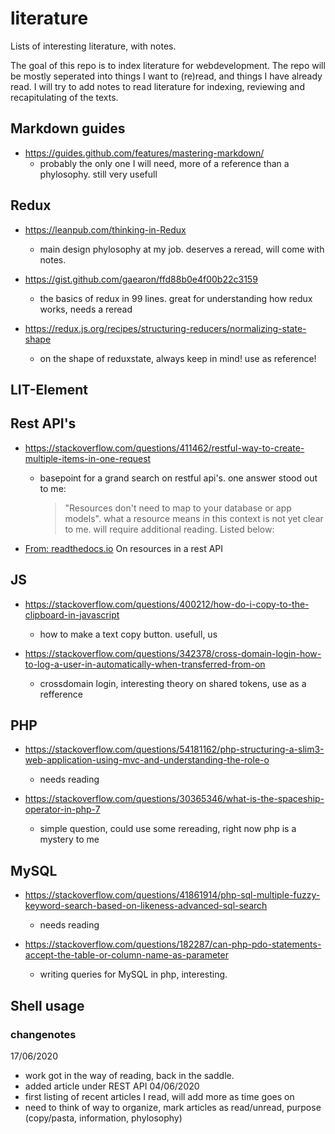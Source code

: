 # literature
Lists of interesting literature, with notes.


The goal of this repo is to index literature for webdevelopment.
The repo will be mostly seperated into things I want to (re)read, and things I have already read.
I will try to add notes to read literature for indexing, reviewing and recapitulating of the texts. 



## Markdown guides
* https://guides.github.com/features/mastering-markdown/ 
  - probably the only one I will need, more of a reference than a phylosophy. still very usefull
 
 
 
## Redux 
* https://leanpub.com/thinking-in-Redux 
  - main design phylosophy at my job. deserves a reread, will come with notes.
  
* https://gist.github.com/gaearon/ffd88b0e4f00b22c3159
  - the basics of redux in 99 lines. great for understanding how redux works, needs a reread
  
* https://redux.js.org/recipes/structuring-reducers/normalizing-state-shape
  - on the shape of reduxstate, always keep in mind! use as reference!
  
  
## LIT-Element

## Rest API's
* https://stackoverflow.com/questions/411462/restful-way-to-create-multiple-items-in-one-request
  - basepoint for a grand search on restful api's. one answer stood out to me:
    > "Resources don't need to map to your database or app models". what a resource means in this context is not yet clear to me. will require additional reading. Listed below:
    
* [From: readthedocs.io](https://restful-api-design.readthedocs.io/en/latest/resources.html#:~:text=The%20fundamental%20concept%20in%20any,methods%20that%20operate%20on%20it.&text=Each%20collection%20is%20homogeneous%20so,type%20of%20resource%2C%20and%20unordered.) On resources in a rest API

## JS
* https://stackoverflow.com/questions/400212/how-do-i-copy-to-the-clipboard-in-javascript
  - how to make a text copy button. usefull, us
 
* https://stackoverflow.com/questions/342378/cross-domain-login-how-to-log-a-user-in-automatically-when-transferred-from-on
  - crossdomain login, interesting theory on shared tokens, use as a refference
  

## PHP
* https://stackoverflow.com/questions/54181162/php-structuring-a-slim3-web-application-using-mvc-and-understanding-the-role-o
  - needs reading
  
* https://stackoverflow.com/questions/30365346/what-is-the-spaceship-operator-in-php-7
  - simple question, could use some rereading, right now php is a mystery to me
  
 
## MySQL
* https://stackoverflow.com/questions/41861914/php-sql-multiple-fuzzy-keyword-search-based-on-likeness-advanced-sql-search
  - needs reading

* https://stackoverflow.com/questions/182287/can-php-pdo-statements-accept-the-table-or-column-name-as-parameter
  - writing queries for MySQL in php, interesting. 
  
## Shell usage
  
  
  
 ### changenotes
 
 17/06/2020
 * work got in the way of reading, back in the saddle. 
 * added article under REST API 
 04/06/2020
 * first listing  of recent articles I read, will add more as time goes on
 * need to think of way to organize, mark articles as read/unread, purpose (copy/pasta, information, phylosophy)
 
